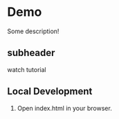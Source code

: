 # Demo

Some description!

## subheader

watch tutorial

## Local Development

1. Open index.html in your browser.
 